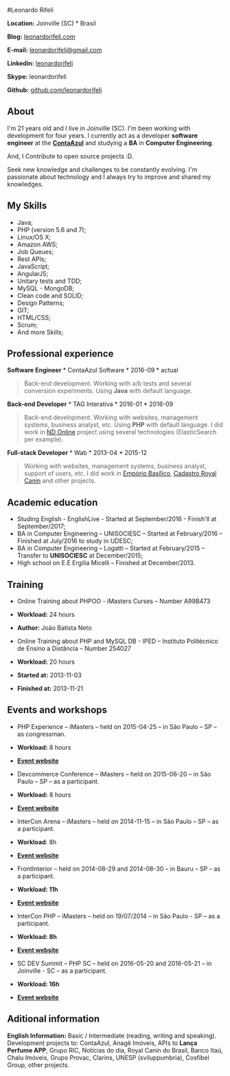 #Leonardo Rifeli

**Location:** Joinville (SC) * Brasil

**Blog:** [leonardorifeli.com](https://leonardorifeli.com)

**E-mail:** [leonardorifeli@gmail.com](mailto:leonardorifeli@gmail.com)

**Linkedin:** [leonardorifeli](http://linkedin.com/in/leonardorifeli)

**Skype:** leonardorifeli

**Github:** [github.com/leonardorifeli](https://github.com/leonardorifeli)

## About

I'm 21 years old and I live in Joinville (SC). I'm been working with development for four years. I currently act as a developer **software engineer** at the **[ContaAzul](http://contaazul.com)** and studying a **BA** in **Computer Engineering**.

And, I Contribute to open source projects :D.

Seek new knowledge and challenges to be constantly evolving. I'm passionate about technology and I always try to improve and shared my knowledges.

## My Skills

* Java;
* PHP (version 5.6 and 7);
* Linux/OS X;
* Amazon AWS;
* Job Queues;
* Rest APIs;
* JavaScript;
* AngularJS;
* Unitary tests and TDD;
* MySQL - MongoDB;
* Clean code and SOLID;
* Design Patterns;
* GIT;
* HTML/CSS;
* Scrum;
* And more Skills;

## Professional experience

**Software Engineer** * ContaAzul Software * 2016-09 * actual
> Back-end development. Working with a/b tests and several conversion experiments. Using **Java** with default language.

**Back-end Developer** * TAG Interativa * 2016-01 * 2016-09
> Back-end development. Working with websites, management systems, business analyst, etc. Using **PHP** with default language. I did work in [ND Online](ndonline.com.br) project using several technologies (ElasticSearch per example).

**Full-stack Developer** * Wab * 2013-04 * 2015-12

> Working with websites, management systems, business analyst, support of users, etc. I did work in [Empório Basílico](https://www.emporiobasilico.com.br/), [Cadastro Royal Canin](http://cadastro.royalcanin.com.br/) and other projects.

## Academic education

* Studing English - EnglishLive - Started at September/2016 - Finish'll at September/2017;
* BA in Computer Engineering – UNISOCIESC – Started at February/2016 – Finished at July/2016 to study in UDESC;
* BA in Computer Engineering – Logatti – Started at February/2015 – Transfer to **UNISOCIESC** at December/2015;
* High school on E.E Ergilia Micelli – Finished at December/2013.

## Training

* Online Training about PHPOO - iMasters Curses – Number A99B473
* **Workload:** 24 hours
* **Author:** João Batista Neto

* Online Training about PHP and MySQL DB - IPED – Instituto Politécnico de Ensino a Distância – Number 254027
* **Workload:** 20 hours
* **Started at:** 2013-11-03
* **Finished at:** 2013-11-21

## Events and workshops

* PHP Experience – iMasters – held on 2015-04-25 – in São Paulo – SP – as congressman.
* **Workload:** 8 hours
* **[Event website](http://phpexperience.imasters.com.br/)**

* Devcommerce Conference – iMasters – held on 2015-06-20 – in São Paulo – SP – as a participant.
* **Workload:** 8 hours
* **[Event website](http://devcommerce.imasters.com.br/)**

* InterCon Arena – iMasters – held on 2014-11-15 – in São Paulo – SP – as a participant.
* **Workload**: 8h
* **[Event website](http://intercon.imasters.com.br/)**

* FrontInterior – held on 2014-08-29 and 2014-08-30 – in Bauru – SP – as a participant.
* **Workload: 11h**
* **[Event website](https://www.facebook.com/Frontinterior)**

* InterCon PHP – iMasters – held on 19/07/2014 – in São Paulo - SP – as a participant.
* **Workload: 8h**
* **[Event website](http://interconphp.imasters.com.br/)**

* SC DEV Summit – PHP SC – held on 2016-05-20 and 2016-05-21 – in Joinville - SC – as a participant.
* **Workload: 16h**
* **[Event website](http://scdevsummit.com.br/)**

## Aditional information

**English Information:** Basic / Intermediate (reading, writing and speaking).
Development projects to: ContaAzul, Anagê Imóveis, APIs to **Lança Perfume APP**, Grupo RIC, Notícias do dia, Royal Canin do Brasil, Banco Itaú, Chalu Imóveis, Grupo Provac, Clarins, UNESP (sviluppumbria), Cosfibel Group, other projects.
